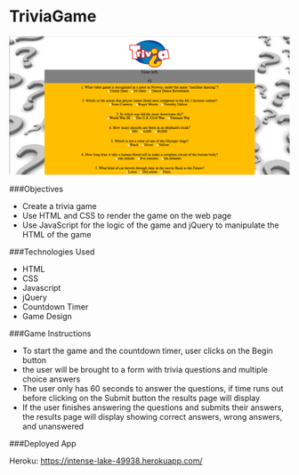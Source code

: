 # TriviaGame
![alt tag](https://github.com/melissag13/TriviaGame/blob/master/Screen%20Shot%202016-08-18%20at%2012.02.15%20PM.png)

###Objectives
* Create a trivia game
* Use HTML and CSS to render the game on the web page
* Use JavaScript for the logic of the game and jQuery to manipulate the HTML of the game

###Technologies Used
* HTML
* CSS
* Javascript
* jQuery
* Countdown Timer
* Game Design

###Game Instructions

* To start the game and the countdown timer, user clicks on the Begin button
* the user will be brought to a form with trivia questions and multiple choice answers
* The user only has 60 seconds to answer the questions, if time runs out before clicking on the Submit button the results page will display
* If the user finishes answering the questions and submits their answers, the results page will display showing correct answers, wrong answers, and unanswered


###Deployed App

Heroku: https://intense-lake-49938.herokuapp.com/
